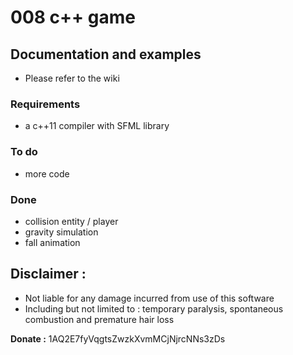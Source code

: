 # 008 c++ game
## Documentation and examples
* Please refer to the wiki

### Requirements
* a c++11 compiler with SFML library

### To do
* more code

### Done
* collision entity / player
* gravity simulation
* fall animation


## Disclaimer :
* Not liable for any damage incurred from use of this software
* Including but not limited to : temporary paralysis, spontaneous combustion and premature hair loss

**Donate :** 1AQ2E7fyVqgtsZwzkXvmMCjNjrcNNs3zDs
